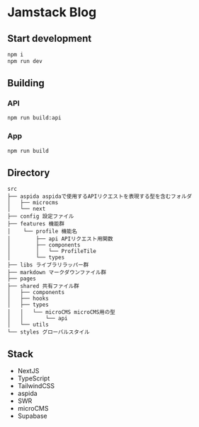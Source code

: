 # Jamstack Blog

## Start development
```bash
npm i
npm run dev
```

## Building
### API
```bash
npm run build:api
```

### App
```bash
npm run build
```

## Directory
```
src
├── aspida aspidaで使用するAPIリクエストを表現する型を含むフォルダ
│   ├── microcms
│   └── next
├── config 設定ファイル
├── features 機能群
│    └── profile 機能名
│        ├── api APIリクエスト用関数
│        ├── components
│        │   └── ProfileTile
│        └── types
├── libs ライブラリラッパー群
├── markdown マークダウンファイル群
├── pages
├── shared 共有ファイル群
│   ├── components
│   ├── hooks
│   ├── types
│   │   └── microCMS microCMS用の型
│   │       └── api
│   └── utils
└── styles グローバルスタイル
```

## Stack
- NextJS
- TypeScript
- TailwindCSS
- aspida
- SWR
- microCMS
- Supabase
